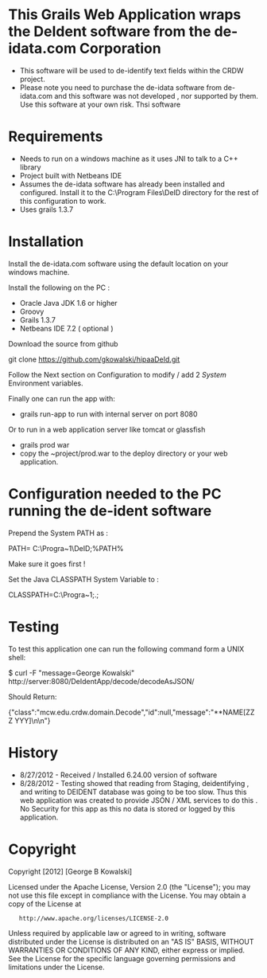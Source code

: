 This Grails Web Application wraps the DeIdent software from the de-idata.com Corporation
======

- This software will be used to de-identify text fields within the CRDW project. 
- Please note you need to purchase the de-idata software from de-idata.com and this
  software was not developed , nor supported by them. Use this software at your own
  risk. Thsi software  

Requirements
======

- Needs to run on a windows machine as it uses JNI to talk to a C++ library
- Project built with Netbeans IDE
- Assumes the de-idata software has already been installed and configured. Install
  it to the C:\Program Files\DeID directory for the rest of this configuration 
  to work. 
- Uses grails 1.3.7 

Installation
============

Install the de-idata.com software using the default location on your windows machine. 

Install the following on the PC : 
- Oracle Java JDK 1.6 or higher 
- Groovy
- Grails 1.3.7
- Netbeans IDE 7.2 ( optional ) 

Download the source from github

git clone https://github.com/gkowalski/hipaaDeId.git

Follow the Next section on Configuration to modify / add 2 *System* Environment 
variables. 

Finally one can run the app with: 
- grails run-app to run with internal server on port 8080

Or to run in a web application server like tomcat or glassfish
- grails prod war
- copy the ~project/prod.war to the deploy directory or your web application.

    
Configuration needed to the PC running the de-ident software 
==============================================================


Prepend the System PATH as : 

 PATH= C:\Progra~1\DeID;%PATH%

Make sure it goes first ! 

Set the Java CLASSPATH System Variable to : 

 CLASSPATH=C:\Progra~1;.;


Testing
=======

To test this application one can run the following command form a UNIX shell: 

$ curl -F "message=George Kowalski" http://server:8080/DeIdentApp/decode/decodeAsJSON/

Should Return: 

{"class":"mcw.edu.crdw.domain.Decode","id":null,"message":"**NAME[ZZZ YYY]\n\n"} 



History
======

- 8/27/2012 - Received / Installed 6.24.00 version of software
- 8/28/2012 - Testing showed that reading from Staging, deidentifying , and writing
    to DEIDENT database was going to be too slow. Thus this web application was 
    created to provide JSON / XML services to do this . No Security for this app 
    as this no data is stored or logged by this application. 

Copyright
=========

Copyright [2012] [George B Kowalski]

   Licensed under the Apache License, Version 2.0 (the "License");
   you may not use this file except in compliance with the License.
   You may obtain a copy of the License at

       http://www.apache.org/licenses/LICENSE-2.0

   Unless required by applicable law or agreed to in writing, software
   distributed under the License is distributed on an "AS IS" BASIS,
   WITHOUT WARRANTIES OR CONDITIONS OF ANY KIND, either express or implied.
   See the License for the specific language governing permissions and
   limitations under the License.